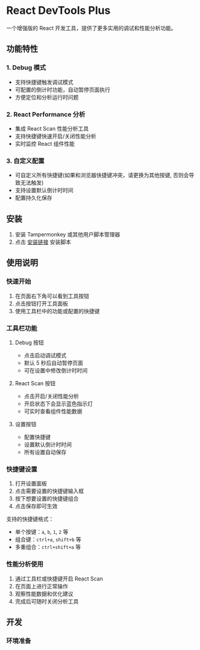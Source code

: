 # React DevTools Plus

一个增强版的 React 开发工具，提供了更多实用的调试和性能分析功能。

## 功能特性

### 1. Debug 模式
- 支持快捷键触发调试模式
- 可配置的倒计时功能，自动暂停页面执行
- 方便定位和分析运行时问题

### 2. React Performance 分析
- 集成 React Scan 性能分析工具
- 支持快捷键快速开启/关闭性能分析
- 实时监控 React 组件性能

### 3. 自定义配置
- 可自定义所有快捷键(如果和浏览器快捷键冲突，请更换为其他按键, 否则会导致无法触发)
- 支持设置默认倒计时时间
- 配置持久化保存

## 安装

1. 安装 Tampermonkey 或其他用户脚本管理器
2. 点击 [安装链接](#) 安装脚本

## 使用说明

### 快速开始

1. 在页面右下角可以看到工具按钮
2. 点击按钮打开工具面板
3. 使用工具栏中的功能或配置的快捷键

### 工具栏功能

1. Debug 按钮
   - 点击启动调试模式
   - 默认 5 秒后自动暂停页面
   - 可在设置中修改倒计时时间

2. React Scan 按钮
   - 点击开启/关闭性能分析
   - 开启状态下会显示蓝色指示灯
   - 可实时查看组件性能数据

3. 设置按钮
   - 配置快捷键
   - 设置默认倒计时时间
   - 所有设置自动保存

### 快捷键设置

1. 打开设置面板
2. 点击需要设置的快捷键输入框
3. 按下想要设置的快捷键组合
4. 点击保存即可生效

支持的快捷键格式：
- 单个按键：`a`, `b`, `1`, `2` 等
- 组合键：`ctrl+a`, `shift+b` 等
- 多重组合：`ctrl+shift+a` 等

### 性能分析使用

1. 通过工具栏或快捷键开启 React Scan
2. 在页面上进行正常操作
3. 观察性能数据和优化建议
4. 完成后可随时关闭分析工具

## 开发

### 环境准备
